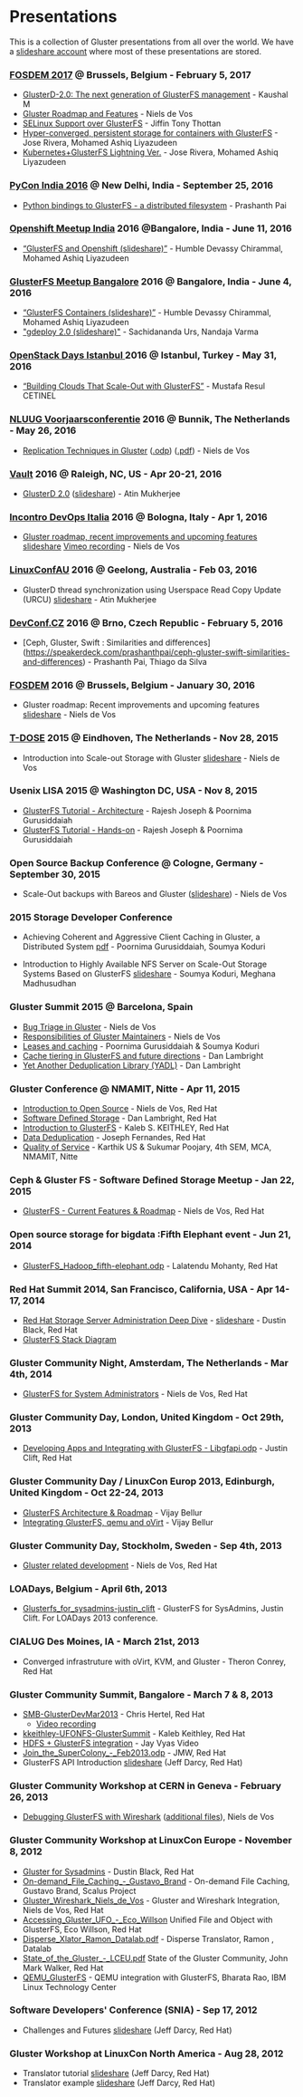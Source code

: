 # Presentations
This is a collection of Gluster presentations from all over the world.
We have a [slideshare account](http://www.slideshare.net/GlusterCommunity) where most of these presentations are stored.

### [FOSDEM 2017](https://fosdem.org/2017/) @ Brussels, Belgium - February 5, 2017

- [GlusterD-2.0: The next generation of GlusterFS management](https://fosdem.org/2017/schedule/event/glusterd2/) - Kaushal M
- [Gluster Roadmap and Features](https://fosdem.org/2017/schedule/event/cephglustercommunity/) - Niels de Vos
- [SELinux Support over GlusterFS](https://fosdem.org/2017/schedule/event/glusterselinux/) - Jiffin Tony Thottan
- [Hyper-converged, persistent storage for containers with GlusterFS](https://fosdem.org/2017/schedule/event/glustercontainer/) - Jose Rivera, Mohamed Ashiq Liyazudeen
- [Kubernetes+GlusterFS Lightning Ver.](https://fosdem.org/2017/schedule/event/kubegluster/) - Jose Rivera, Mohamed Ashiq Liyazudeen

### [PyCon India 2016](https://in.pycon.org/2016/) @ New Delhi, India - September 25, 2016

- [Python bindings to GlusterFS - a distributed filesystem](https://speakerdeck.com/prashanthpai/python-bindings-to-glusterfs-a-distributed-filesystem) - Prashanth Pai

### [Openshift Meetup  India](http://www.meetup.com/Opensource-PaaS-India-Meetup/) 2016 @Bangalore, India - June 11, 2016

- [“GlusterFS and Openshift (slideshare)”](http://www.slideshare.net/HumbleChirammal/persistent-storage-in-openshift-using-glusterfs) -  Humble Devassy Chirammal, Mohamed Ashiq Liyazudeen

### [GlusterFS Meetup Bangalore](http://www.meetup.com/glusterfs-India/events/229929410/) 2016 @ Bangalore, India - June 4, 2016

- [“GlusterFS Containers (slideshare)”](http://www.slideshare.net/AshiqAshiq/glusterfs-containers) - Humble Devassy Chirammal, Mohamed Ashiq Liyazudeen
- ["gdeploy 2.0 (slideshare)"](http://www.slideshare.net/sac2279/gdeploy-20) - Sachidananda Urs, Nandaja Varma

### [OpenStack Days Istanbul ](http://openstackdaysistanbul.com/) 2016 @ Istanbul, Turkey - May 31, 2016

- [“Building Clouds That Scale-Out with GlusterFS”](https://goo.gl/QnHhr6) - Mustafa Resul CETINEL

### [NLUUG Voorjaarsconferentie](https://www.nluug.nl/activiteiten/events/vj16/programma.html) 2016 @ Bunnik, The Netherlands - May 26, 2016

-   [Replication Techniques in Gluster](https://www.nluug.nl/activiteiten/events/vj16/abstracts/ab07.html)
    ([.odp](http://people.redhat.com/ndevos/talks/2016-05-NLUUG/20160526-replication-in-gluster.odp))
    ([.pdf](http://people.redhat.com/ndevos/talks/2016-05-NLUUG/20160526-replication-in-gluster.pdf)) - Niels de Vos

### [Vault](https://www.linuxfoundation.org/tag/vault/) 2016 @ Raleigh, NC, US - Apr 20-21, 2016

-   [GlusterD 2.0](https://vault2016.sched.org/event/68kl/glusterd-20-managing-distributed-file-system-using-a-centralized-store-atin-mukherjee-red-hat)
    ([slideshare](http://www.slideshare.net/GlusterCommunity/gluster-d2-62086643)) - Atin Mukherjee

### [Incontro DevOps Italia](http://www.incontrodevops.it/events/idi2016/) 2016 @ Bologna, Italy - Apr 1, 2016

-   [Gluster roadmap, recent improvements and upcoming features](http://www.incontrodevops.it/sessions/gluster-roadmap-recent-improvements-and-upcoming-features/)
    [slideshare](http://www.slideshare.net/GlusterCommunity/20160401-glusterroadmap)
    [Vimeo recording](https://vimeo.com/album/3949155/video/167706951) - Niels de Vos

### [LinuxConfAU](https://linux.conf.au/) 2016 @ Geelong, Australia - Feb 03, 2016

-   GlusterD thread synchronization using Userspace Read Copy Update (URCU)
    [slideshare](http://www.slideshare.net/GlusterCommunity/gluster-d-threadsynchronizationusingurculca2016) - Atin Mukherjee

### [DevConf.CZ](http://devconf.cz/) 2016 @ Brno, Czech Republic - February 5, 2016

-    [Ceph, Gluster, Swift : Similarities and differences]
     (https://speakerdeck.com/prashanthpai/ceph-gluster-swift-similarities-and-differences) - Prashanth Pai, Thiago da Silva

### [FOSDEM](http://www.fosdem.org/2016) 2016 @ Brussels, Belgium - January 30, 2016

-   Gluster roadmap: Recent improvements and upcoming features
    [slideshare](http://www.slideshare.net/GlusterCommunity/20160130-glusterroadmap) - Niels de Vos

### [T-DOSE](http://www.t-dose.org/) 2015 @ Eindhoven, The Netherlands - Nov 28, 2015

-   Introduction into Scale-out Storage with Gluster
    [slideshare](http://www.slideshare.net/GlusterCommunity/gluster-introtdose-62086654) - Niels de Vos

### Usenix LISA 2015 @ Washington DC, USA - Nov 8, 2015

-   [GlusterFS Tutorial - Architecture](http://www.slideshare.net/GlusterCommunity/lisa-2015gluster-fsintroduction) -
    Rajesh Joseph & Poornima Gurusiddaiah
-   [GlusterFS Tutorial - Hands-on](http://www.slideshare.net/GlusterCommunity/lisa-2015gluster-fshandson) -
    Rajesh Joseph & Poornima Gurusiddaiah

### Open Source Backup Conference @ Cologne, Germany - September 30, 2015

-   Scale-Out backups with Bareos and Gluster
    ([slideshare](http://www.slideshare.net/GlusterCommunity/scale-out-backupswithbareosandgluster-62086631)) - Niels de Vos

### 2015 Storage Developer Conference

-  Achieving Coherent and Aggressive Client Caching in Gluster, a Distributed System
[pdf](http://www.snia.org/sites/default/files/SDC15_presentations/file_sys/Poornima_Sourmya_Achiving_Coherent_Aggressive_Client-2.pdf) - Poornima Gurusiddaiah, Soumya Koduri

- Introduction to Highly Available NFS Server on Scale-Out Storage Systems Based on GlusterFS
[slideshare](http://www.slideshare.net/GlusterCommunity/introduction-to-highlyavailablenfsserveronscaleoutstoragesystemsbasedonglusterfssdc2015) - Soumya Koduri, Meghana Madhusudhan


### Gluster Summit 2015 @ Barcelona, Spain

- [Bug Triage in Gluster](http://www.slideshare.net/GlusterCommunity/bug-triage-ingluster) -
  Niels de Vos
- [Responsibilities of Gluster Maintainers](http://www.slideshare.net/GlusterCommunity/responsibilities-of-glustermaintainers) -
  Niels de Vos
- [Leases and caching](http://www.slideshare.net/GlusterCommunity/leases-andcaching-final) -
  Poornima Gurusiddaiah & Soumya Koduri
- [Cache tiering in GlusterFS and future directions](http://www.slideshare.net/GlusterCommunity/tiering-barcelona) - Dan Lambright
- [Yet Another Deduplication Library (YADL)](http://www.slideshare.net/GlusterCommunity/ydal-barcelona) - Dan Lambright

### Gluster Conference @ NMAMIT, Nitte - Apr 11, 2015

- [Introduction to Open Source](http://www.slideshare.net/GlusterCommunity/introduction-to-open-source-62086626) - Niels de Vos, Red Hat
- [Software Defined Storage](http://www.slideshare.net/GlusterCommunity/software-defined-storage-62086656) - Dan Lambright, Red Hat
- [Introduction to GlusterFS](http://www.slideshare.net/GlusterCommunity/gluster-technical-overview) -  Kaleb S. KEITHLEY, Red Hat
- [Data Deduplication](http://www.slideshare.net/GlusterCommunity/dedupe-nmamit) - Joseph Fernandes, Red Hat
- [Quality of Service](http://www.slideshare.net/GlusterCommunity/qos-62086668) - Karthik US & Sukumar Poojary, 4th SEM, MCA, NMAMIT, Nitte

### Ceph & Gluster FS - Software Defined Storage Meetup - Jan 22, 2015

- [GlusterFS - Current Features & Roadmap](http://www.slideshare.net/GlusterCommunity/gluster-fs-currentfeaturesandroadmap-62089261) -
  Niels de Vos, Red Hat

### Open source storage for bigdata :Fifth Elephant event - Jun 21, 2014

- [GlusterFS_Hadoop_fifth-elephant.odp](http://www.slideshare.net/GlusterCommunity/gluster-fs-hadoopfifthelephant) - Lalatendu Mohanty, Red Hat

### Red Hat Summit 2014, San Francisco, California, USA - Apr 14-17, 2014

- [Red Hat Storage Server Administration Deep Dive](http://people.redhat.com/dblack/summit2014/black_w_1650_Red_Hat_Storage_Server_administration_deep_dive.odp) -
  [slideshare](http://www.slideshare.net/GlusterCommunity/dustin-black-red-hat-storage-server-administration-deep-dive) -
  Dustin Black, Red Hat
- [GlusterFS Stack Diagram](http://people.redhat.com/dblack/summit2014/gluster_stack.odp)

### Gluster Community Night, Amsterdam, The Netherlands - Mar 4th, 2014

- [GlusterFS for System Administrators](http://people.redhat.com/ndevos/talks/gluster_for_sysadmins-amsterdam-20140304.pdf) -
  Niels de Vos, Red Hat

### Gluster Community Day, London, United Kingdom - Oct 29th, 2013

- [Developing Apps and Integrating with GlusterFS - Libgfapi.odp](http://www.slideshare.net/GlusterCommunity/developing-apps-andintegratingwithglusterfslibgfapi) -
  Justin Clift, Red Hat

### Gluster Community Day / LinuxCon Europ 2013, Edinburgh, United Kingdom - Oct 22-24, 2013

- [GlusterFS Architecture & Roadmap](http://www.slideshare.net/GlusterCommunity/glusterfs-architectur-roadmap-linuxcon-eu-2013) - Vijay Bellur
- [Integrating GlusterFS, qemu and oVirt](http://www.slideshare.net/GlusterCommunity/integrating-gluster-fsqemuandovirtvijaybellurlinuxconeu2013-62086638) - Vijay Bellur

### Gluster Community Day, Stockholm, Sweden - Sep 4th, 2013

-   [Gluster related development](http://people.redhat.com/ndevos/talks/Gluster-Stockholm-20130902.pdf) -
    Niels de Vos, Red Hat

### LOADays, Belgium - April 6th, 2013

-   [Glusterfs_for_sysadmins-justin_clift](http://www.slideshare.net/GlusterCommunity/glusterfs-for-sysadminsjustinclift) - GlusterFS for
    SysAdmins, Justin Clift. For LOADays 2013 conference.

### CIALUG Des Moines, IA - March 21st, 2013

-   Converged infrastruture with oVirt, KVM, and
    Gluster -
    Theron Conrey, Red Hat

### Gluster Community Summit, Bangalore - March 7 & 8, 2013

-   [SMB-GlusterDevMar2013](http://www.slideshare.net/GlusterCommunity/smb-gluster-devmar2013) - Chris Hertel, Red Hat
    -   [Video recording](https://www.youtube.com/watch?v=2RHemtFzIUM)
-   [kkeithley-UFONFS-GlusterSummit](http://www.slideshare.net/GlusterCommunity/kkeithley-ufonfsgluster-summit) - Kaleb Keithley, Red Hat
-   [HDFS + GlusterFS integration](https://www.youtube.com/watch?v=Wl3EMX7Sm6o) -
    Jay Vyas Video
-   [Join_the_SuperColony_-_Feb2013.odp](http://www.slideshare.net/GlusterCommunity/join-the-supercolonyfeb2013)  - JMW, Red Hat
-   GlusterFS API Introduction
    [slideshare](http://www.slideshare.net/GlusterCommunity/gsummit-apis2013)
    (Jeff Darcy, Red Hat)

### Gluster Community Workshop at CERN in Geneva - February 26, 2013

-   [Debugging GlusterFS with Wireshark](http://www.slideshare.net/GlusterCommunity/debugging-withwiresharknielsdevos)
    ([additional files](http://people.redhat.com/ndevos/talks/debugging-glusterfs-with-wireshark.d/)),
    Niels de Vos

### Gluster Community Workshop at LinuxCon Europe - November 8, 2012

-   [Gluster for Sysadmins](http://www.slideshare.net/GlusterCommunity/gluster-for-sysadmins) - Dustin Black, Red Hat
-   [On-demand\_File\_Caching\_-\_Gustavo\_Brand](http://www.slideshare.net/GlusterCommunity/on-demand-filecachinggustavobrand) -
    On-demand File Caching, Gustavo Brand, Scalus Project
-   [Gluster\_Wireshark\_Niels\_de\_Vos](http://www.slideshare.net/GlusterCommunity/gluster-wireshark-nielsdevos) -
    Gluster and Wireshark Integration, Niels de Vos, Red Hat
-   [Accessing\_Gluster\_UFO\_-\_Eco\_Willson](http://www.slideshare.net/GlusterCommunity/accessing-gluster-ufoecowillson)
    Unified File and Object with GlusterFS, Eco Willson, Red Hat
-   [Disperse\_Xlator\_Ramon\_Datalab.pdf](http://www.slideshare.net/GlusterCommunity/disperse-xlator-ramondatalab) -
    Disperse Translator, Ramon , Datalab
-   [State\_of\_the\_Gluster\_-\_LCEU.pdf](http://www.slideshare.net/GlusterCommunity/state-of-theglusterlceu)
    State of the Gluster Community, John Mark Walker, Red Hat
-   [QEMU_GlusterFS](http://www.slideshare.net/GlusterCommunity/qemu-gluster-fs) - QEMU integration
    with GlusterFS, Bharata Rao, IBM Linux Technology Center

### Software Developers' Conference (SNIA) - Sep 17, 2012

-   Challenges and Futures
    [slideshare](http://www.slideshare.net/GlusterCommunity/sdc-challenges2012)
    (Jeff Darcy, Red Hat)

### Gluster Workshop at LinuxCon North America - Aug 28, 2012

-   Translator tutorial
    [slideshare](http://www.slideshare.net/GlusterCommunity/lcna-tutorial2012)
    (Jeff Darcy, Red Hat)
-   Translator example
    [slideshare](http://www.slideshare.net/GlusterCommunity/lcna-example2012)
    (Jeff Darcy, Red Hat)
